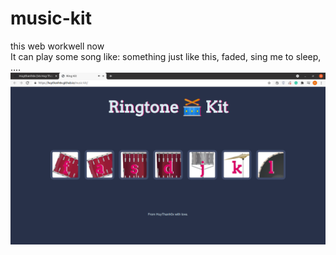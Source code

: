 # music-kit
this web workwell now
<br>
It can play some song like: something just like this, faded, sing me to sleep, ....
<br>
<img src="https://raw.githubusercontent.com/Huythanh0x/music-kit/master/Screenshot%20from%202021-06-04%2023-19-11.png">
